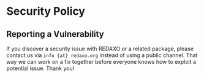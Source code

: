 # Security Policy

## Reporting a Vulnerability

If you discover a security issue with REDAXO or a related package, please contact us
via `info {at} redaxo.org` instead of using a public channel. That way we can work on
a fix together before everyone knows how to exploit a potential issue. Thank you!
